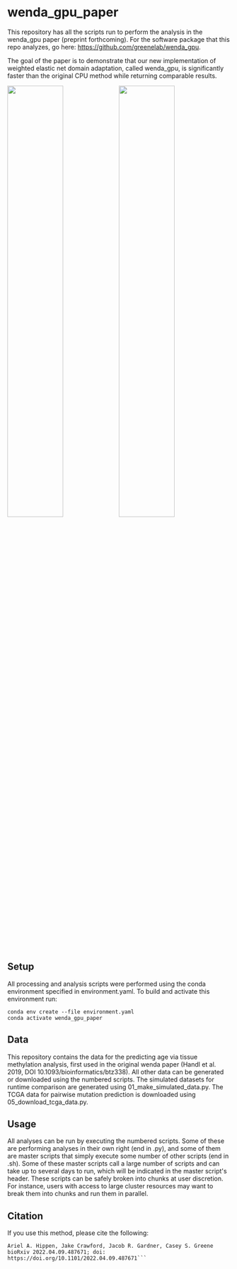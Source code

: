 # wenda_gpu_paper

This repository has all the scripts run to perform the analysis in the wenda_gpu paper (preprint forthcoming). 
For the software package that this repo analyzes, go here: https://github.com/greenelab/wenda_gpu.

The goal of the paper is to demonstrate that our new implementation of weighted elastic net domain adaptation, called wenda_gpu, is significantly faster than the original CPU method while returning comparable results.

<img src="https://github.com/greenelab/wenda_gpu_paper/blob/main/figures/vanilla_true_comparison.png" width=50% height=50%><img src="https://github.com/greenelab/wenda_gpu_paper/blob/main/figures/wenda_true_comparison.png" width=50% height=50%>


## Setup

All processing and analysis scripts were performed using the conda environment specified in environment.yaml. 
To build and activate this environment run:
```
conda env create --file environment.yaml
conda activate wenda_gpu_paper
```

## Data

This repository contains the data for the predicting age via tissue methylation analysis, first used in the original wenda paper (Handl et al. 2019, DOI 10.1093/bioinformatics/btz338).
All other data can be generated or downloaded using the numbered scripts. 
The simulated datasets for runtime comparison are generated using 01_make_simulated_data.py.
The TCGA data for pairwise mutation prediction is downloaded using 05_download_tcga_data.py.


## Usage

All analyses can be run by executing the numbered scripts.
Some of these are performing analyses in their own right (end in .py), and some of them are master scripts that simply execute some number of other scripts (end in .sh). 
Some of these master scripts call a large number of scripts and can take up to several days to run, which will be indicated in the master script's header.
These scripts can be safely broken into chunks at user discretion.
For instance, users with access to large cluster resources may want to break them into chunks and run them in parallel.


## Citation
If you use this method, please cite the following:

```wenda_gpu: fast domain adaptation for genomic data
Ariel A. Hippen, Jake Crawford, Jacob R. Gardner, Casey S. Greene
bioRxiv 2022.04.09.487671; doi: https://doi.org/10.1101/2022.04.09.487671```
